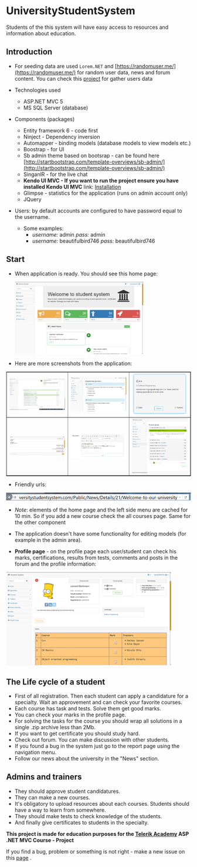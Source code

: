 # UniversityStudentSystem
Students of the this system will have easy access to resources and information about education. 

## Introduction 

* For seeding data are used `Lorem.NET` and [https://randomuser.me/](https://randomuser.me/) for random user data, news and forum content. You can check this [project](https://github.com/M-Yankov/RandomUserData) for gather users data 
* Technologies used
    * ASP.NET MVC 5
    * MS SQL Server (database)
* Components (packages)
    * Entity framework 6 - code first
    * Ninject - Dependency inversion
    * Automapper - binding models (database models to view models etc.)
    * Boostrap - for UI
    * Sb admin theme based on bootsrap - can be found here [http://startbootstrap.com/template-overviews/sb-admin/](http://startbootstrap.com/template-overviews/sb-admin/)
    * SinganlR - for the live chat
    * __Kendo UI MVC - If you want to run the project ensure you have installed Kendo UI MVC__  link: [Installation](http://docs.telerik.com/kendo-ui/aspnet-mvc/asp-net-mvc-5) 
    * Glimpse - statistics for the application (runs on admin account only)
    * JQuery 

* Users: by default accounts are configured to have password equal to the username. 
    * Some examples:
        * _username:_ admin _pass:_ admin
        * _username:_ beautifulbird746 _pass:_ beautifulbird746

## Start
* When application is ready. You should see this home page:

  <img src="./Images/homepage.png" width="350" />

* Here are more screenshots from the application:
<table border="1">
    <tr>
        <td>
            <img src="./Images/forum.png" width="350" />
        </td>
        <td>
            <img src="./Images/tests.png" width="350" />
        </td>
        <td>
            <img src="./Images/course.png" width="350" />
        </td>
    </tr>
    <tr>
        <td>
            <img src="./Images/chat.png" width="350" />
        </td>
        <td>
            <img src="./Images/TaskAddEditor.png" width="350" />
        </td>
        <td>
            <img src="./Images/forum_index.png" width="350" />
        </td>
    </tr>
</table>

* Friendly urls:
 
<img src="./Images/location-bar.png"  >

* _Note_: elements of the home page and the left side menu are cached for 10 min.
So if you add a new course check the all courses page. Same for the other component

* The application doesn't have some functionality for editing models (for example in the admin area). 

* __Profile page__ - on the profile page each user/student can check his marks, certifications, results from tests, comments and posts in the forum 
and the profile information: 

<img src="./Images/profile.png" width="450" />

## The Life cycle of a student

* First of all registration. Then each student can apply a candidature for a specialty. Wait an approvement and can check your favorite courses. 
* Each course has task and tests. Solve them get good marks. 
* You can check your marks in the profile page.
* For solving the tasks for the course you should wrap all solutions in a single .zip archive less than 2Mb.
* If you want to get certificate you should study hard.
* Check out forum. You can make discussion with other students.
* If you found a bug in the system just go to the report page using the navigation menu.
* Follow our news about the university in the "News" section.
	
## Admins and trainers
	
* They should approve student candidatures.
* They can make a new courses.
* It's obligatory to upload resources about each courses. Students should have a way to learn from somewhere. 
* They should make tests to check knowledge of the students. 
* And finally give certificates to students in the specialty. 
	

<strong>This project is made for education purposes for the [Telerik Academy](http://telerikacademy.com/) ASP .NET MVC Course - Project</strong>
 
<p> If you find a bug, problem or something is not right - make a new issue on this <a href="https://github.com/M-Yankov/UniversityStudentSystem/issues/new/">page</a> .</p>
